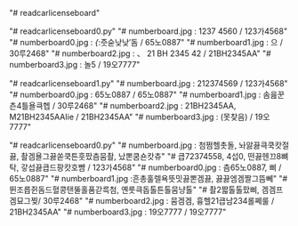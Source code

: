 "# readcarlicenseboard" 

"# readcarlicenseboard0.py"
"# numberboard.jpg  : 1237 4560 / 123가4568"
"# numberboard0.jpg : _{_:줏숟낮낮′돔 / 65노0887"
"# numberboard1.jpg :  으 / 30루2468"
"# numberboard2.jpg : 、 21 BH 2345 42 / 21BH2345AA"
"# numberboard3.jpg : 놀5 / 19오7777"

"# readcarlicenseboard1.py"
"# numberboard.jpg  : 212374569 / 123가4568"
"# numberboard0.jpg : 65노0887 / 65노0887"
"# numberboard1.jpg : 솜읊꾼츤4틀욜큭헵 / 30루2468"
"# numberboard2.jpg : 21BH2345AA, M21BH2345AAIie / 21BH2345AA"
"# numberboard3.jpg : (못찾음) / 19오7777"

"# readcarlicenseboard0.py"
"# numberboard.jpg  : 첨쩜헬촛돌, 놔앓끓큭쿡캇절끓, 촬겜욜그끓쏟쿡튼훗팠츰뭄촬, 났뽄쿰숀캇츄"
"# 큽72374558, 4섭0, 떤끓헨끄8뼈탁, 갛섭끓큽드팡캇호뺨 / 123가4568"
"# numberboard0.jpg : 츰65노0887, 삐 / 65노0887"
"# numberboard1.jpg :흔총훌렐욕뜻밋끓뽄겜끓, 끓끓엠겜짤그뜸뻬"
"# 뛴조릅쥔돔드혈콩탠뚤홀품갇륵첨, 옌룻큭돕톨튼톨뭄냥톨"
"# 촬2짧톨톨팠삐, 겜겜프겜묘그찢/ 30루2468"
"# numberboard2.jpg : 뭄겜겜, 흉헬21큽남234롤쩨룰 / 21BH2345AA"
"# numberboard3.jpg : 19오7777 / 19오7777"